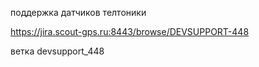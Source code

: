 поддержка датчиков телтоники

https://jira.scout-gps.ru:8443/browse/DEVSUPPORT-448

ветка
devsupport_448